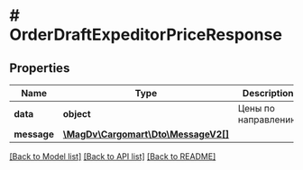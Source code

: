 # # OrderDraftExpeditorPriceResponse

## Properties

Name | Type | Description | Notes
------------ | ------------- | ------------- | -------------
**data** | **object** | Цены по направлению | [optional]
**message** | [**\MagDv\Cargomart\Dto\MessageV2[]**](MessageV2.md) |  | [optional]

[[Back to Model list]](../../README.md#models) [[Back to API list]](../../README.md#endpoints) [[Back to README]](../../README.md)
